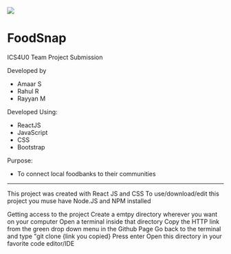 <img src="https://user-images.githubusercontent.com/87737710/165318321-7a850aca-0147-4ab1-aa2e-2ff87b0f10c2.png">

# FoodSnap
 ICS4U0 Team Project Submission
 
 Developed by
 - Amaar S
 - Rahul R
 - Rayyan M

Developed Using:
- ReactJS
- JavaScript
- CSS
- Bootstrap

Purpose:
- To connect local foodbanks to their communities

____________________________________________________________________

This project was created with React JS and CSS
To use/download/edit this project you muse have Node.JS and NPM installed

Getting access to the project
Create a emtpy directory wherever you want on your computer
Open a terminal inside that directory
Copy the HTTP link from the green drop down menu in the Github Page
Go back to the terminal and type "git clone {link you copied}
Press enter
Open this directory in your favorite code editor/IDE

